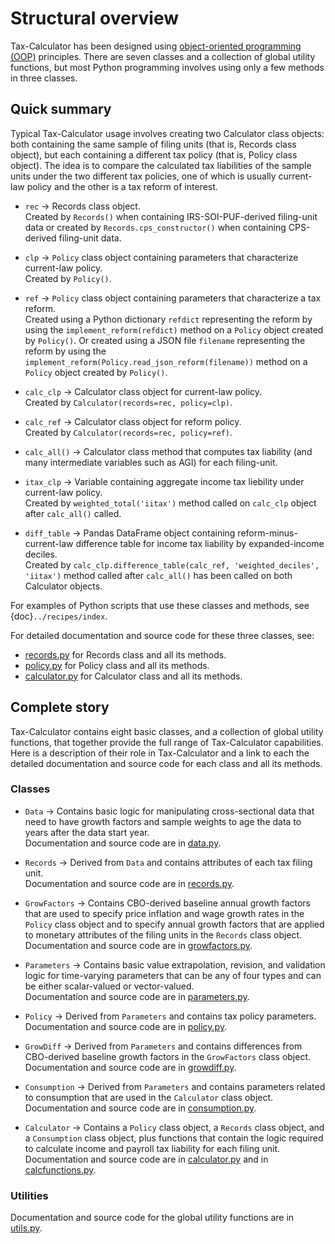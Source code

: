 Structural overview
===================

Tax-Calculator has been designed using [object-oriented programming (OOP)](https://www.programiz.com/python-programming/object-oriented-programming)
principles.
There are seven classes and a collection of global utility functions,
but most Python programming involves using only a few methods in three classes.

## Quick summary

Typical Tax-Calculator usage involves creating two Calculator class objects:
both containing the same sample of filing units (that is, Records class object),
but each containing a different tax policy (that is, Policy class object).
The idea is to compare the calculated tax liabilities of the sample units under
the two different tax policies,
one of which is usually current-law policy and the other is a tax reform of
interest.

*   `rec` → Records class object.  
    Created by `Records()` when containing IRS-SOI-PUF-derived filing-unit data
    or created by `Records.cps_constructor()` when containing CPS-derived
    filing-unit data.

*   `clp` → `Policy` class object containing parameters that characterize
current-law policy.  
    Created by `Policy()`.

*   `ref` → `Policy` class object containing parameters that characterize a tax
reform.  
    Created using a Python dictionary `refdict` representing the reform by
    using the `implement_reform(refdict)` method on a `Policy` object created
    by `Policy()`.
    Or created using a JSON file `filename` representing the reform by using
    the `implement_reform(Policy.read_json_reform(filename))` method on a
    `Policy` object created by `Policy()`.

*   `calc_clp` → Calculator class object for current-law policy.  
    Created by `Calculator(records=rec, policy=clp)`.

*   `calc_ref` → Calculator class object for reform policy.  
    Created by `Calculator(records=rec, policy=ref)`.

*   `calc_all()` → Calculator class method that computes tax liability
(and many intermediate variables such as AGI) for each filing-unit.

*   `itax_clp` → Variable containing aggregate income tax liebility under
current-law policy.  
    Created by `weighted_total('iitax')` method called on `calc_clp` object
    after `calc_all()` called.

*   `diff_table` → Pandas DataFrame object containing reform-minus-current-law
difference table for income tax liability by expanded-income deciles.  
    Created by
    `calc_clp.difference_table(calc_ref, 'weighted_deciles', 'iitax')` method
    called after `calc_all()` has been called on both Calculator objects.

For examples of Python scripts that use these classes and methods, see
{doc}`../recipes/index`.

For detailed documentation and source code for these three classes, see:

*   [records.py](https://github.com/PSLmodels/Tax-Calculator/blob/master/taxcalc/records.py)
for Records class and all its methods.
*   [policy.py](https://github.com/PSLmodels/Tax-Calculator/blob/master/taxcalc/policy.py)
for Policy class and all its methods.
*   [calculator.py](https://github.com/PSLmodels/Tax-Calculator/blob/master/taxcalc/calculator.py)
for Calculator class and all its methods.

## Complete story

Tax-Calculator contains eight basic classes, and a collection of global utility
functions, that together provide the full range of Tax-Calculator capabilities.
Here is a description of their role in Tax-Calculator and a link to each the
detailed documentation and source code for each class and all its methods.

### Classes

*   `Data` → Contains basic logic for manipulating cross-sectional data that
need to have growth factors and sample weights to age the data to years after
the data start year.  
    Documentation and source code are in
    [data.py](https://github.com/PSLmodels/Tax-Calculator/blob/master/taxcalc/data.py).

*   `Records` → Derived from `Data` and contains attributes of each tax filing
unit.  
    Documentation and source code are in
    [records.py](https://github.com/PSLmodels/Tax-Calculator/blob/master/taxcalc/records.py).

*   `GrowFactors` → Contains CBO-derived baseline annual growth factors that
are used to specify price inflation and wage growth rates in the `Policy` class
object and to specify annual growth factors that are applied to monetary
attributes of the filing units in the `Records` class object.  
    Documentation and source code are in
    [growfactors.py](https://github.com/PSLmodels/Tax-Calculator/blob/master/taxcalc/growfactors.py).

*   `Parameters` → Contains basic value extrapolation, revision, and validation
logic for time-varying parameters that can be any of four types and can be
either scalar-valued or vector-valued.  
    Documentation and source code are in
    [parameters.py](https://github.com/PSLmodels/Tax-Calculator/blob/master/taxcalc/parameters.py).

*   `Policy` → Derived from `Parameters` and contains tax policy parameters.  
    Documentation and source code are in
    [policy.py](https://github.com/PSLmodels/Tax-Calculator/blob/master/taxcalc/policy.py).

*   `GrowDiff` → Derived from `Parameters` and contains differences from
CBO-derived baseline growth factors in the `GrowFactors` class object.  
    Documentation and source code are in
    [growdiff.py](https://github.com/PSLmodels/Tax-Calculator/blob/master/taxcalc/growdiff.py).

*   `Consumption` → Derived from `Parameters` and contains parameters related
to consumption that are used in the `Calculator` class object.  
    Documentation and source code are in
    [consumption.py](https://github.com/PSLmodels/Tax-Calculator/blob/master/taxcalc/consumption.py).

*   `Calculator` → Contains a `Policy` class object, a `Records` class object,
and a `Consumption` class object, plus functions that contain the logic
required to calculate income and payroll tax liability for each filing unit.  
    Documentation and source code are in
    [calculator.py](https://github.com/PSLmodels/Tax-Calculator/blob/master/taxcalc/calculator.py) and in
    [calcfunctions.py](https://github.com/PSLmodels/Tax-Calculator/blob/master/taxcalc/calcfunctions.py).

### Utilities

Documentation and source code for the global utility functions are in
[utils.py](https://github.com/PSLmodels/Tax-Calculator/blob/master/taxcalc/utils.py).